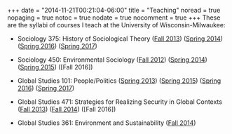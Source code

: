 +++
date = "2014-11-21T00:21:04-06:00"
title = "Teaching"
noread = true
nopaging = true
notoc = true
nodate = true
nocomment = true
+++
These are the syllabi of courses I teach at the University of Wisconsin-Milwaukee:

* Sociology 375: History of Sociological Theory ([Fall 2013](/files/soc-375-fall-2013.pdf)) ([Spring 2014](/files/soc-375-spring-2014.pdf)) ([Spring 2016](/files/soc-375-spring-2016.pdf)) ([Spring 2017](/files/soc-375-spring-2017.pdf))

* Sociology 450: Environmental Sociology ([Fall 2012](/files/soc-450-fall-2012.pdf)) ([Spring 2014](/files/soc-450-spring-2014.pdf)) ([Spring 2015](/files/soc-450-spring-2015.pdf)) ([Fall 2016])

* Global Studies 101: People/Politics ([Spring 2013](/files/global-101-spring-2013.pdf)) ([Spring 2015](/files/global-101-spring-2015.pdf)) ([Spring 2016](/files/global-101-spring-2016.pdf)) ([Spring 2017](/files/global-101-spring-2017.pdf))

* Global Studies 471: Strategies for Realizing Security in Global Contexts ([Fall 2013](/files/global-471-fall-2013.pdf)) ([Fall 2014](/files/global-471-fall-2014.pdf)) ([Fall 2016])

* Global Studies 361: Environment and Sustainability ([Fall 2014](/files/global-361-fall-2014.pdf))
